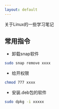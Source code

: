 ```yaml
---
layout: default
---
```


关于Linux的一些学习笔记


## 常用指令
* 卸载snap软件
``` bash
sudo snap remove xxxx
```

* 给开权限
``` bash
chmod 777 xxxx
```

* 安装.deb包的软件
``` bash
sudo dpkg -i xxxxx
```
